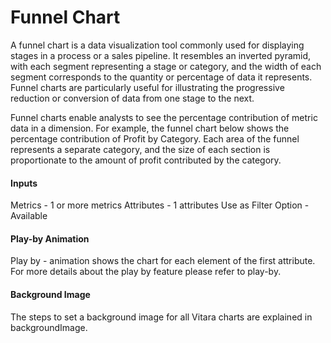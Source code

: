 # Funnel Chart

A funnel chart is a data visualization tool commonly used for displaying stages in a process or a sales pipeline. It resembles an inverted pyramid, with each segment representing a stage or category, and the width of each segment corresponds to the quantity or percentage of data it represents. Funnel charts are particularly useful for illustrating the progressive reduction or conversion of data from one stage to the next.

Funnel charts enable analysts to see the percentage contribution of metric data in a dimension. For example, the funnel chart below shows the percentage contribution of Profit by Category. Each area of the funnel represents a separate category, and the size of each section is proportionate to the amount of profit contributed by the category.

#### Inputs <a href="#inputs" id="inputs"></a>

Metrics - 1 or more metrics Attributes - 1 attributes Use as Filter Option - Available

#### Play-by Animation <a href="#play-by-animation" id="play-by-animation"></a>

Play by - animation shows the chart for each element of the first attribute. For more details about the play by feature please refer to play-by.

#### Background Image <a href="#background-image" id="background-image"></a>

The steps to set a background image for all Vitara charts are explained in backgroundImage.
